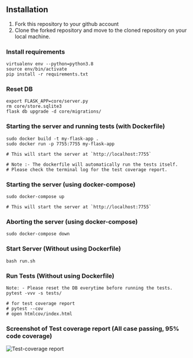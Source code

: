 
## Installation

1. Fork this repository to your github account
2. Clone the forked repository and move to the cloned repository on your local machine.

### Install requirements

```
virtualenv env --python=python3.8
source env/bin/activate
pip install -r requirements.txt
```
### Reset DB

```
export FLASK_APP=core/server.py
rm core/store.sqlite3
flask db upgrade -d core/migrations/
```

### Starting the server and running tests (with Dockerfile)

```
sudo docker build -t my-flask-app .
sudo docker run -p 7755:7755 my-flask-app

# This will start the server at `http://localhost:7755`

# Note :- The dockerfile will automatically run the tests itself. 
# Please check the terminal log for the test coverage report.
```

### Starting the server (using docker-compose)

```
sudo docker-compose up

# This will start the server at `http://localhost:7755`
```

### Aborting the server (using docker-compose)

```
sudo docker-compose down
```

### Start Server (Without using Dockerfile)

```
bash run.sh
```
### Run Tests (Without using Dockerfile)

```
Note: - Please reset the DB everytime before running the tests.
pytest -vvv -s tests/

# for test coverage report
# pytest --cov
# open htmlcov/index.html
```

### Screenshot of Test coverage report (All case passing, 95% code coverage)

![Test-coverage report]([https://drive.google.com/uc?id=1234567890abcdefghijklmnopqrstuvwxyz])
